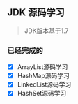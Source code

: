 ## JDK 源码学习

> JDK版本基于1.7

### 已经完成的
- [x] ArrayList源码学习
- [x] HashMap源码学习
- [x] LinkedList源码学习
- [x] HashSet源码学习
